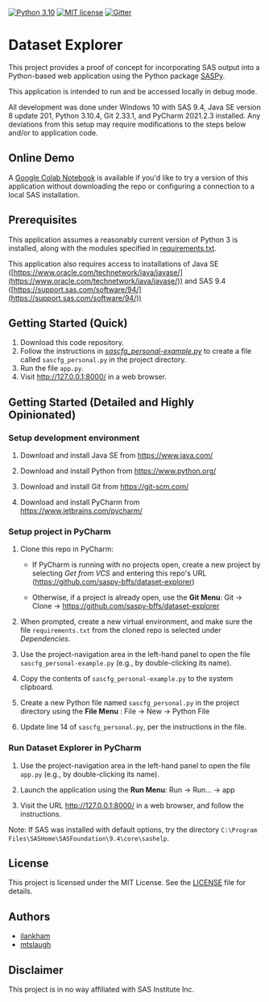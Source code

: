 [![Python 3.10](https://img.shields.io/badge/python-3.10-brightgreen.svg)](#prerequisites)  [![MIT license](https://img.shields.io/badge/License-MIT-blue.svg)](LICENSE)  [![Gitter](https://img.shields.io/gitter/room/saspy-bffs/community.svg?color=777777)](https://gitter.im/saspy-bffs/community)

# Dataset Explorer
This project provides a proof of concept for incorporating SAS output into a Python-based web application using the Python package [SASPy](https://sassoftware.github.io/saspy/).

This application is intended to run and be accessed locally in debug mode.

All development was done under Windows 10 with SAS 9.4, Java SE version 8 update 201, Python 3.10.4, Git 2.33.1, and PyCharm 2021.2.3 installed. Any deviations from this setup may require modifications to the steps below and/or to application code.

## Online Demo

A [Google Colab Notebook](https://colab.research.google.com/drive/1F0iyLLoUyWfPDUjgC0y1j4cowDotRAPy#offline=true&sandboxMode=true) is available if you'd like to try a version of this application without downloading the repo or configuring a connection to a local SAS installation.

## Prerequisites

This application assumes a reasonably current version of Python 3 is installed, along with the modules specified in [requirements.txt](requirements.txt).

This application also requires access to installations of Java SE ([https://www.oracle.com/technetwork/java/javase/](https://www.oracle.com/technetwork/java/javase/)) and SAS 9.4 ([https://support.sas.com/software/94/](https://support.sas.com/software/94/))

## Getting Started (Quick)

1. Download this code repository.
2. Follow the instructions in _[sascfg_personal-example.py](sascfg_personal-example.py)_ to create a file called `sascfg_personal.py` in the project directory.
3. Run the file `app.py`.
4. Visit http://127.0.0.1:8000/ in a web browser.

## Getting Started (Detailed and Highly Opinionated)

### Setup development environment

1. Download and install Java SE from https://www.java.com/

2. Download and install Python from https://www.python.org/

3. Download and install Git from https://git-scm.com/

4. Download and install PyCharm from https://www.jetbrains.com/pycharm/

### Setup project in PyCharm

1. Clone this repo in PyCharm:

    * If PyCharm is running with no projects open, create a new project by selecting _Get from VCS_ and entering this repo's URL (https://github.com/saspy-bffs/dataset-explorer)

    * Otherwise, if a project is already open, use the **Git Menu**: Git -> Clone -> https://github.com/saspy-bffs/dataset-explorer
 
2. When prompted, create a new virtual environment, and make sure the file `requirements.txt` from the cloned repo is selected under _Dependencies_.

3. Use the project-navigation area in the left-hand panel to open the file `sascfg_personal-example.py` (e.g., by double-clicking its name).

4. Copy the contents of `sascfg_personal-example.py` to the system clipboard.

5. Create a new Python file named `sascfg_personal.py` in the project directory using the **File Menu** : File -> New -> Python File

6. Update line 14 of `sascfg_personal.py`, per the instructions in the file.

### Run Dataset Explorer in PyCharm

1. Use the project-navigation area in the left-hand panel to open the file `app.py` (e.g., by double-clicking its name).

2. Launch the application using the **Run Menu**: Run -> Run... -> app

3. Visit the URL http://127.0.0.1:8000/ in a web browser, and follow the instructions.

Note: If SAS was installed with default options, try the directory `C:\Program Files\SASHome\SASFoundation\9.4\core\sashelp`.

## License
This project is licensed under the MIT License. See the [LICENSE](LICENSE) file for details.

## Authors
* [ilankham](https://github.com/ilankham)
* [mtslaugh](https://github.com/mtslaugh)

## Disclaimer

This project is in no way affiliated with SAS Institute Inc.
